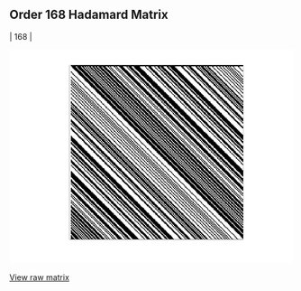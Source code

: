 ## Order 168 Hadamard Matrix

| 168 |

<img src="168.png" class="img-responsive" alt=""> 

[View raw matrix](order168.txt)
